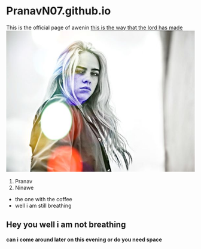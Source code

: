 # PranavN07.github.io
This is the official page of awenin
[this is the way that the lord has made](https://en.wikipedia.org/wiki/Camila_Cabello)
<img src="bil.jpg">
1. Pranav
2. Ninawe
* the one with the coffee
* well i am still breathing
## Hey you well i am not breathing 
#### can  i come around later on this evening or do you need space 
